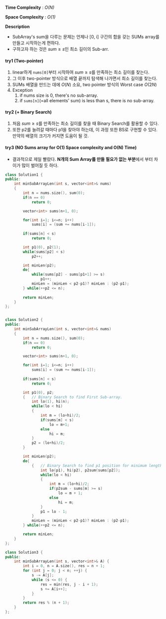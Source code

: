 ### 

**Time Complexity** : *O(N)*

**Space Complexity** : *O(1)*

**Description**

- SubArray's sum을 다루는 문제는 언제나 [0, i] 구간의 합을 갖는 SUMs array를 만들고 시작하는게 편하다.
- 구하고자 하는 것은 $sum \geq s$인 최소 길이의 Sub-arr.
  
#### try1 (Two-pointer)
1. linear하게 `nums[0]`부터 시작하여 $sum \geq s$를 만족하는 최소 길이를 찾는다.
2. 그 이후 two-pointer 방식으로 배열 끝까지 탐색해 나가면서 최소 길이를 찾는다.
3. SUMs 배열을 만드는 데에 $O(N)$ 소요, two pointer 방식의 Worst case $O(2N)$
4. Exception
   1. if nums size is 0, there's no sub-array.
   2. if `sums[n]`(=all elements' sum) is less than s, there is no sub-array.

#### try2 (+ Binary Search)
1. 처음 $sum \geq s$를 만족하는 최소 길이를 찾을 때 Binary Search를 활용할 수 있다.
2. 또한 p2를 늘려갈 때마다 p1을 찾아야 하는데, 이 과정 또한  BS로 구현할 수 있다. 만약의 배열의 크기가 커지면 도움이 될 것.

#### try3 (NO Sums array for O(1) Space complexity and O(N) Time) 
- 결과적으로 제일 빨랐다. **N개의 Sum Array를 만들 필요가 없는 부분**에서 부터 차이가 많이 벌어질 듯 하다.

```cpp
class Solution1 {
public:
    int minSubArrayLen(int s, vector<int>& nums) 
    {
        int n = nums.size(), sum(0);
        if(n == 0)
            return 0;

        vector<int> sums(n+1, 0);

        for(int i=1; i<=n; i++)
            sums[i] = (sum += nums[i-1]);
        
        if(sums[n] < s)
            return 0;

        int p1(0), p2(1);
        while(sums[p2] < s) 
            p2++;

        int minLen(p2);
        do{
            while(sums[p2] - sums[p1+1] >= s) 
                p1++;
            minLen = (minLen < p2-p1)? minLen : (p2-p1);
        } while(++p2 <= n);
        
        return minLen;
    }
};


class Solution2 {
public:
    int minSubArrayLen(int s, vector<int>& nums) 
    {
        int n = nums.size(), sum(0);
        if(n == 0)
            return 0;

        vector<int> sums(n+1, 0);

        for(int i=1; i<=n; i++)
            sums[i] = (sum += nums[i-1]);
        
        if(sums[n] < s)
            return 0;

        int p1(0), p2;
        {   // Binary Search to find First Sub-array.
            int lo(1), hi(n);
            while(lo < hi)
            {
                int m = (lo+hi)/2;
                if(sums[m] < s)
                    lo = m+1;
                else
                    hi = m;
            }
            p2 = (lo+hi)/2;
        }

        int minLen(p2);
        do{
            {   // Binary Search to find p1 position for minimum length.
                int lo(p1), hi(p2), p2sum(sums[p2]);
                while(lo < hi)
                {   
                    int m = (lo+hi)/2;
                    if(p2sum - sums[m] >= s)
                        lo = m + 1;
                    else
                        hi = m;
                }
                p1 = lo - 1; 
            }
            minLen = (minLen < p2-p1)? minLen : (p2-p1);
        } while(++p2 <= n);

        return minLen;
    }
};

class Solution3 {
public:
    int minSubArrayLen(int s, vector<int>& A) {
        int i = 0, n = A.size(), res = n + 1;
        for (int j = 0; j < n; ++j) {
            s -= A[j];
            while (s <= 0) {
                res = min(res, j - i + 1);
                s += A[i++];
            }
        }
        return res % (n + 1);
    }
};
```